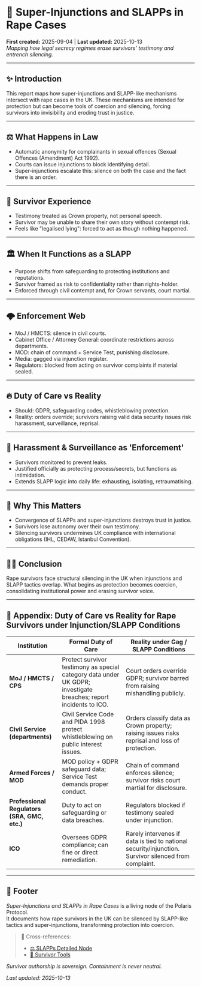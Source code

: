 # 🚨 Super-Injunctions and SLAPPs in Rape Cases  
**First created:** 2025-09-04 | **Last updated:** 2025-10-13  
*Mapping how legal secrecy regimes erase survivors’ testimony and entrench silencing.*  

---
## ✨ Introduction

This report maps how super-injunctions and SLAPP-like mechanisms intersect with rape cases in the UK. 
These mechanisms are intended for protection but can become tools of coercion and silencing, forcing survivors into invisibility and eroding trust in justice.

---
## ⚖️ What Happens in Law

- Automatic anonymity for complainants in sexual offences (Sexual Offences (Amendment) Act 1992).  
- Courts can issue injunctions to block identifying detail.  
- Super-injunctions escalate this: silence on both the case and the fact there is an order.  

---
## 🧨 Survivor Experience

- Testimony treated as Crown property, not personal speech.  
- Survivor may be unable to share their own story without contempt risk.  
- Feels like "legalised lying": forced to act as though nothing happened.  

---
## 🏛️ When It Functions as a SLAPP

- Purpose shifts from safeguarding to protecting institutions and reputations.  
- Survivor framed as risk to confidentiality rather than rights-holder.  
- Enforced through civil contempt and, for Crown servants, court martial.  

---
## 🌩️ Enforcement Web

- MoJ / HMCTS: silence in civil courts.  
- Cabinet Office / Attorney General: coordinate restrictions across departments.  
- MOD: chain of command + Service Test, punishing disclosure.  
- Media: gagged via injunction register.  
- Regulators: blocked from acting on survivor complaints if material sealed.  

---
## 🔥 Duty of Care vs Reality

- Should: GDPR, safeguarding codes, whistleblowing protection.  
- Reality: orders override; survivors raising valid data security issues risk harassment, surveillance, reprisal.  

---
## 🪼 Harassment & Surveillance as 'Enforcement'

- Survivors monitored to prevent leaks.  
- Justified officially as protecting process/secrets, but functions as intimidation.  
- Extends SLAPP logic into daily life: exhausting, isolating, retraumatising.  

---
## 🌋 Why This Matters

- Convergence of SLAPPs and super-injunctions destroys trust in justice.  
- Survivors lose autonomy over their own testimony.  
- Silencing survivors undermines UK compliance with international obligations (IHL, CEDAW, Istanbul Convention).  

---
## 🐦‍🔥 Conclusion

Rape survivors face structural silencing in the UK when injunctions and SLAPP tactics overlap. 
What begins as protection becomes coercion, consolidating institutional power and erasing survivor voice.

---

## 🧿 Appendix: Duty of Care vs Reality for Rape Survivors under Injunction/SLAPP Conditions

| Institution | Formal Duty of Care | Reality under Gag / SLAPP Conditions |
|-------------|----------------------|--------------------------------------|
| **MoJ / HMCTS / CPS** | Protect survivor testimony as special category data under UK GDPR; investigate breaches; report incidents to ICO. | Court orders override GDPR; survivor barred from raising mishandling publicly. |
| **Civil Service (departments)** | Civil Service Code and PIDA 1998 protect whistleblowing on public interest issues. | Orders classify data as Crown property; raising issues risks reprisal and loss of protection. |
| **Armed Forces / MOD** | MOD policy + GDPR safeguard data; Service Test demands proper conduct. | Chain of command enforces silence; survivor risks court martial for disclosure. |
| **Professional Regulators (SRA, GMC, etc.)** | Duty to act on safeguarding or data breaches. | Regulators blocked if testimony sealed under injunction. |
| **ICO** | Oversees GDPR compliance; can fine or direct remediation. | Rarely intervenes if data is tied to national security/injunction. Survivor silenced from complaint. |  

---

## 🏮 Footer  

*Super-Injunctions and SLAPPs in Rape Cases* is a living node of the Polaris Protocol.  
It documents how rape survivors in the UK can be silenced by SLAPP-like tactics and super-injunctions, transforming protection into coercion.  

> 📡 Cross-references:
> 
> - [⚖️ SLAPPs Detailed Node](./⚖️_slapps_uk_global_palestine.md)  
> - [🧬 Survivor Tools](../../Survivor_Tools/README.md)   

*Survivor authorship is sovereign. Containment is never neutral.*  

_Last updated: 2025-10-13_  

